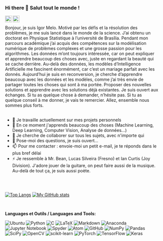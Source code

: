 ### Hi there 👋 Salut tout le monde !

<a target="_blank" href="https://www.linkedin.com/in/igor-melo-s/">
  <img align="left" alt="LinkdeIN" width="22px" src="https://cdn.jsdelivr.net/npm/simple-icons@v3/icons/linkedin.svg" />
 </a>
 <a target="_blank" href="mailto:melo.igor@protonmail.com">
  <img align="left" alt="Gmail" width="22px" src="https://symbols.getvecta.com/stencil_92/49_protonmail.3d147d5263.svg" />
 </a>
 </br>

Bonjour, je suis Igor Melo. Motivé par les défis et la résolution des problèmes, je me suis lancé dans le monde de la science. J’ai obtenu un doctorat en Physique Statistique à l’université de Brasília. Pendant mon parcours académique j’ai acquis des compétences sur la modélisation numérique de problèmes complexes et une grosse passion pour les algorithmes. Les données m’ont toujours intéressée, car on peut expliquer et apprendre beaucoup des choses avec, juste en regardant la beauté qui se cache derrière. Au-delà des données, les modèles d’Intelligence Artificielle me fascinent énormément, car c’est un mariage parfait avec les donnés. Aujourd’hui je suis en reconversion, je cherche d’apprendre beaucoup avec les données et les modèles, comme j’ai très envie de partager toutes les choses qui sont à ma portée. Proposer des nouvelles solutions et apprendre avec les solutions déjà existantes. Je suis ouvert aux échanges. Si tu as quelque chose à demander, n’hésite pas. Si tu as quelque conseil à me donner, je vais te remercier. Allez, ensemble nous sommes plus forts.
 </br>
 </br>

- 🔭 Je travaille actuellement sur mes projets personnels
- 🌱 En ce moment j'apprends beaucoup des choses (Machine Learning, Deep Learning, Computer Vision, Analyse de données...)
- 👯 Je cherche de collaborer sur tous les sujets, avec n'importe qui
- 💬 Pose-moi des questions, je suis ouvert...
- 📫 Pour me contacter : envoie-moi un petit e-mail, je te réponds dans le plus bref délai
- ⚡ Je ressemble à Mr. Bean, Lucas Silveira (Fresno) et Ian Curtis (Joy Division). J'adore jouer de la guitare, on peut faire aussi de la musique. Au-delà de tout ça, je suis aussi poète.

</br>
</br>

[![Top Langs](https://github-readme-stats.vercel.app/api/top-langs/?username=IgorMeloS&layout=compact&langs_count=20)](https://github.com/IgorMeloS/github-readme-stats)
[![My GitHub stats](https://github-readme-stats.vercel.app/api?username=IgorMeloS)](https://github.com/IgorMeloS/github-readme-stats)

 </br>
 
 **Languages et Outils / Languages and Tools:**  

<!-- Badhges from https://github.com/Ileriayo/markdown-badges -->
![Ubuntu](https://img.shields.io/badge/Ubuntu-E95420?style=for-the-badge&logo=ubuntu&logoColor=white)
![Python](https://img.shields.io/badge/python-3670A0?style=for-the-badge&logo=python&logoColor=ffdd54)
![C](https://img.shields.io/badge/c-%2300599C.svg?style=for-the-badge&logo=c&logoColor=white)
![LaTeX](https://img.shields.io/badge/latex-%23008080.svg?style=for-the-badge&logo=latex&logoColor=white)
![Markdown](https://img.shields.io/badge/markdown-%23000000.svg?style=for-the-badge&logo=markdown&logoColor=white)
![Anaconda](https://img.shields.io/badge/Anaconda-%2344A833.svg?style=for-the-badge&logo=anaconda&logoColor=white)
![Jupyter Notebook](https://img.shields.io/badge/jupyter-%23FA0F00.svg?style=for-the-badge&logo=jupyter&logoColor=white)
![Spyder](https://img.shields.io/badge/Spyder-838485?style=for-the-badge&logo=spyder%20ide&logoColor=maroon)
![Atom](https://img.shields.io/badge/Atom-%2366595C.svg?style=for-the-badge&logo=atom&logoColor=white)
![GitHub](https://img.shields.io/badge/github-%23121011.svg?style=for-the-badge&logo=github&logoColor=white)
![NumPy](https://img.shields.io/badge/numpy-%23013243.svg?style=for-the-badge&logo=numpy&logoColor=white)
![Pandas](https://img.shields.io/badge/pandas-%23150458.svg?style=for-the-badge&logo=pandas&logoColor=white)
![SciPy](https://img.shields.io/badge/SciPy-%230C55A5.svg?style=for-the-badge&logo=scipy&logoColor=%white)
![OpenCV](https://img.shields.io/badge/opencv-%23white.svg?style=for-the-badge&logo=opencv&logoColor=white)
![scikit-learn](https://img.shields.io/badge/scikit--learn-%23F7931E.svg?style=for-the-badge&logo=scikit-learn&logoColor=white)
![PyTorch](https://img.shields.io/badge/PyTorch-%23EE4C2C.svg?style=for-the-badge&logo=PyTorch&logoColor=white)
![TensorFlow](https://img.shields.io/badge/TensorFlow-%23FF6F00.svg?style=for-the-badge&logo=TensorFlow&logoColor=white)
![Keras](https://img.shields.io/badge/Keras-%23D00000.svg?style=for-the-badge&logo=Keras&logoColor=white)




<!--
**IgorMeloS/IgorMeloS** is a ✨ _special_ ✨ repository because its `README.md` (this file) appears on your GitHub profile.
-->





<!--
**IgorMeloS/IgorMeloS** is a ✨ _special_ ✨ repository because its `README.md` (this file) appears on your GitHub profile.

Here are some ideas to get you started:

- 🔭 I’m currently working on ... ok
- 🌱 I’m currently learning ...
- 👯 I’m looking to collaborate on ...
- 🤔 I’m looking for help with ...
- 💬 Ask me about ...
- 📫 How to reach me: ...
- 😄 Pronouns: ...
- ⚡ Fun fact: ...
-->
